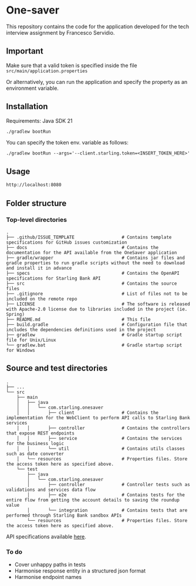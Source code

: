 # One-saver

This repository contains the code for the application developed for the tech interview assignment by Francesco Servidio.

## Important
Make sure that a valid token is specified inside the file ``src/main/application.properties``

Or alternatively, you can run the application and specify the property as an environment variable.

## Installation

Requirements:
Java SDK 21

```bash
./gradlew bootRun
```
You can specify the token env. variable as follows:

```./gradlew bootRun --args='--client.starling.token=<INSERT_TOKEN_HERE>'```

## Usage

```bash
http://localhost:8080
```

## Folder structure

### Top-level directories
    .
    ├── .github/ISSUE_TEMPLATE                  # Contains template specifications for GitHub issues customization
    ├── docs                                    # Contains the documentation for the API available from the OneSaver application
    ├── gradle/wrapper                          # Contains jar files and gradle properties to run gradle scripts without the need to download and install it in advance
    ├── specs                                   # Contains the OpenAPI specifications for Starling Bank API
    ├── src                                     # Contains the source files
    ├── .gitignore                              # List of files not to be included on the remote repo
    ├── LICENSE                                 # The software is released with Apache-2.0 license due to libraries included in the project (ie. Spring)
    ├── README.md                               # This file
    ├── build.gradle                            # Configuration file that includes the dependencies definitions used in the project
    ├── gradlew                                 # Gradle startup script file for Unix/Linux
    └── gradlew.bat                             # Gradle startup script for Windows


## Source and test directories
    .
    ├── ...
    └── src
        ├── main
        │   ├── java
        │   │   └── com.starling.onesaver
        │   │       ├── client                  # Contains the implementation for the WebClient to perform API calls to Starling Bank services
        │   │       ├── controller              # Contains the controllers that expose REST endpoints
        │   │       ├── service                 # Contains the services for the business logic
        │   │       └── util                    # Contains utils classes such as date converter
        │   └── resources                       # Properties files. Store the access token here as specified above.
        └── test
            ├── java
            │   └── com.starling.onesaver
            │       ├── controller              # Controller tests such as validations and services data flow
            │       ├── e2e                     # Contains tests for the entire flow from getting the account details to saving the roundup value
            │       └── integration             # Contains tests that are performed through Starling Bank sandbox APIs
            └── resources                       # Properties files. Store the access token here as specified above.

API specifications available [here](./docs/api.md).

### To do
- Cover unhappy paths in tests
- Harmonise response entity in a structured json format
- Harmonise endpoint names